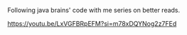 Following java brains' code with me series on better reads.

https://youtu.be/LxVGFBRpEFM?si=m78xDQYNog2z7FEd
